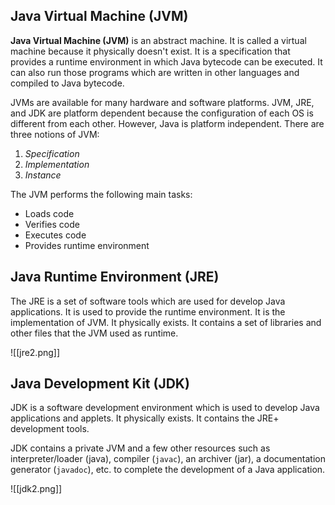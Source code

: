 ## Java Virtual Machine (JVM)

**Java Virtual Machine (JVM)** is an abstract machine. It is called a virtual machine because it physically doesn't exist. It is a specification that provides a runtime environment in which Java bytecode can be executed. It can also run those programs which are written in other languages and compiled to Java bytecode.

JVMs are available for many hardware and software platforms. JVM, JRE, and JDK are platform dependent because the configuration of each OS is different from each other. However, Java is platform independent. There are three notions of JVM:
1. *Specification*
2. *Implementation*
3. *Instance*

The JVM performs the following main tasks:
- Loads code
- Verifies code
- Executes code
- Provides runtime environment

## Java Runtime Environment (JRE)

The JRE is a set of software tools which are used for develop Java applications. It is used to provide the runtime environment. It is the implementation of JVM. It physically exists. It contains a set of libraries and other files that the JVM used as runtime.

![[jre2.png]]

## Java Development Kit (JDK)

JDK is a software development environment which is used to develop Java applications and applets. It physically exists. It contains the JRE+ development tools.

JDK contains a private JVM and a few other resources such as interpreter/loader (java), compiler (`javac`), an archiver (jar), a documentation generator (`javadoc`), etc. to complete the development of a Java application.

![[jdk2.png]]
